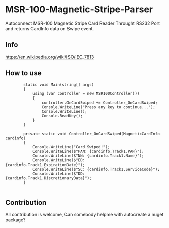 # MSR-100-Magnetic-Stripe-Parser
Autoconnect MSR-100 Magnetic Stripe Card Reader Throught RS232 Port and returns CardInfo data on Swipe event.


## Info

https://en.wikipedia.org/wiki/ISO/IEC_7813



## How to use

```
        static void Main(string[] args)
        {
            using (var controller = new MSR100Controller())
            {
                controller.OnCardSwiped += Controller_OnCardSwiped;
                Console.WriteLine("Press any key to continue...");
                Console.WriteLine();
                Console.ReadKey();
            }
        }

        private static void Controller_OnCardSwiped(MagneticCardInfo cardinfo)
        {
            Console.WriteLine("Card Swiped!");
            Console.WriteLine($"PAN: {cardinfo.Track1.PAN}");
            Console.WriteLine($"NN: {cardinfo.Track1.Name}");
            Console.WriteLine($"ED: {cardinfo.Track1.ExpirationDate}");
            Console.WriteLine($"SC: {cardinfo.Track1.ServiceCode}");
            Console.WriteLine($"DD: {cardinfo.Track1.DiscretionaryData}");
        }
        
```

## Contribution

All contribution is welcome, Can somebody helpme with autocreate a nuget package?
